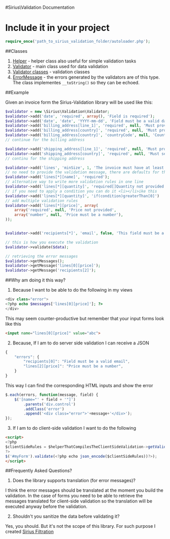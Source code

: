 #Sirius\Validation Documentation

Include it in your project
======
```php
require_once('path_to_sirius_validation_folder/autoloader.php');
```

##Classes

1. [Helper](helper.md) - helper class also useful for simple validation tasks
2. [Validator](validator.md) - main class used for data validation
3. [Validator classes](validators.md) - validation classes
4. [ErrorMessage](error_message.md) - the errors generated by the validators are of this type. The class implementes `__toString()` so they can be echoed.

##Example

Given an invoice form the Sirius-Validation library will be used like this:

```php
$validator = new \Sirius\Validation\Validator;
$validator->add('date', 'required', array(), 'Field is required');
$validator->add('date', 'date', 'YYYY-mm-dd', 'Field must be a valid date formated as YYYY-mm-dd (eg: 2013-07-12)');
$validator->add('billing_address[line_1]', 'required', null, 'Must provide the billing address');
$validator->add('billing_address[country]', 'required', null, 'Must provide the country of the billing address');
$validator->add('billing_address[country]', 'countryCode', null, 'Country is not valid');
// continue for the billing address

$validator->add('shipping_address[line_1]', 'required', null, 'Must provide the shipping address', 'shipping_is_different');
$validator->add('shipping_address[country]', 'required', null, 'Must select the country for the shipping address', 'shipping_is_different');
// continu for the shipping address

$validator->add('lines', 'minSize', 1, 'The invoice must have at least one line.');
// no need to provide the validation message, there are defaults for that
$validator->add('lines[*][name]', 'required');
// alternative way to write more validation rules in one line
$validator->add('lines[*][quantity]', 'required[]Quantity not provided | number[]Quantity must be a number | greaterThan[0]Quantity must be greater than zero');
// if you need to apply a condition you can do it <li></li>ike this
$validator->add('lines[*][quantity]', 'if(condition)greaterThan[0]')
// add multiple validation rules
$validator->add('lines[*][price]', array(
	array('required', null, 'Price not provided',
	array('number', null, 'Price must be a number'),
));


$validator->add('recipients[*]', 'email', false, 'This field must be a valid email');

// this is how you execute the validation
$validator->validate($data);

// retrieving the error messages
$validator->getMessages();
$validator->getMessage('lines[0][price]');
$validator->getMessage('recipients[2]');
```


##Why am doing it this way? 

1. Because I want to be able to do the following in my views
```php
<div class="error">
<?php echo $messages['lines[0][price]']; ?>
</div>
```
This may seem counter-productive but remember that your input forms look like this
```html
<input name="lines[0][price]" value="abc">
```

2. Because, If I am to do server side validation I can receive a JSON
```javascript
{
	"errors": {
		"recipients[0]": "Field must be a valid email",
		"lines[2][price]": "Price must be a number",
	}
}
```
This way I can find the corresponding HTML inputs and show the error
```javascript
$.each(errors, function(message, field) {
	$('[name="' + field + '"]')
		.parents('div.control')
		.addClass('error')
		.append('<div class="error">'+message+'</div>');	
});
```

3. If I am to do client-side validation I want to do the following
```html
<script>
<?php
$clientSideRules = $helperThatCompilesTheClientSideValidation->getValidationRules($validator);
?>
$('#myForm').validate(<?php echo json_encode($clientSideRules))?>);
</script>
```

##Frequently Asked Questions?

1. Does the library supports translation (for error messages)?

I think the error messages should be translated at the moment you build the validation. In the case of forms you need to be able to retrieve the messages translated for client-side validation so the translation will be executed anyway before the validation.

2. Shouldn't you sanitize the data before validating it?

Yes, you should. But it's not the scope of this library. For such purpose I created [Sirius Filtration](https://github.com/adrianmiu/SiriusFiltration)